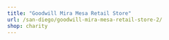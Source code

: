 ```yaml
---
title: "Goodwill Mira Mesa Retail Store"
url: /san-diego/goodwill-mira-mesa-retail-store-2/
shop: charity
---
```

